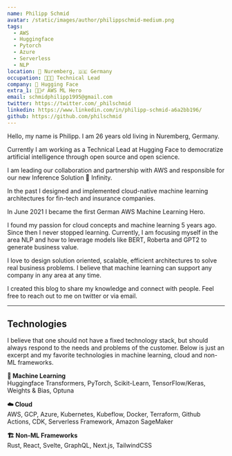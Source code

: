```yaml
---
name: Philipp Schmid
avatar: /static/images/author/philippschmid-medium.png
tags:
  - AWS
  - Huggingface
  - Pytorch
  - Azure
  - Serverless
  - NLP
location: 📍 Nuremberg, 🇩🇪 Germany
occupation: 🧑🏻‍💻 Technical Lead
company: 🤗 Hugging Face
extra_1: 🦸🏻‍♂️ AWS ML Hero
email: schmidphilipp1995@gmail.com
twitter: https://twitter.com/_philschmid
linkedin: https://www.linkedin.com/in/philipp-schmid-a6a2bb196/
github: https://github.com/philschmid
---
```


Hello, my name is Philipp. I am 26 years old living in Nuremberg, Germany.

Currently I am working as a Technical Lead at Hugging Face to democratize artificial intelligence through open source and open science.

I am leading our collaboration and partnership with AWS and responsible for our new Inference Solution 🤗 Infinity.

In the past I designed and implemented cloud-native machine learning architectures for fin-tech and insurance companies.

In June 2021 I became the first German AWS Machine Learning Hero.

I found my passion for cloud concepts and machine learning 5 years ago. Since then I never stopped learning. Currently, I am focusing myself in the area NLP and how to leverage models like BERT, Roberta and GPT2 to generate business value.

I love to design solution oriented, scalable, efficient architectures to solve real business problems. I believe that machine learning can support any company in any area at any time.

I created this blog to share my knowledge and connect with people. Feel free to reach out to me on twitter or via email.

---

## Technologies

I believe that one should not have a fixed technology stack, but should always respond to the needs and problems of the customer. Below is just an excerpt and my favorite technologies in machine learning, cloud and non-ML frameworks.

**🤖 Machine Learning**  
Huggingface Transformers, PyTorch, Scikit-Learn, TensorFlow/Keras, Weights & Bias, Optuna

**☁️ Cloud**  
AWS, GCP, Azure, Kubernetes, Kubeflow, Docker, Terraform, Github Actions, CDK, Serverless Framework, Amazon SageMaker

**🏗️ Non-ML Frameworks**  
Rust, React, Svelte, GraphQL, Next.js, TailwindCSS
